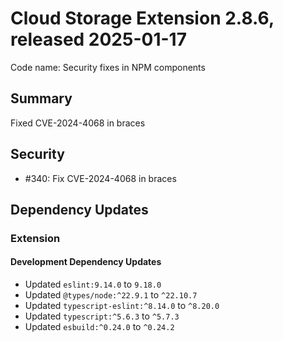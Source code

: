 # Cloud Storage Extension 2.8.6, released 2025-01-17

Code name: Security fixes in NPM components

## Summary
Fixed CVE-2024-4068 in braces

## Security

* #340: Fix CVE-2024-4068 in braces

## Dependency Updates

### Extension

#### Development Dependency Updates

* Updated `eslint:9.14.0` to `9.18.0`
* Updated `@types/node:^22.9.1` to `^22.10.7`
* Updated `typescript-eslint:^8.14.0` to `^8.20.0`
* Updated `typescript:^5.6.3` to `^5.7.3`
* Updated `esbuild:^0.24.0` to `^0.24.2`
